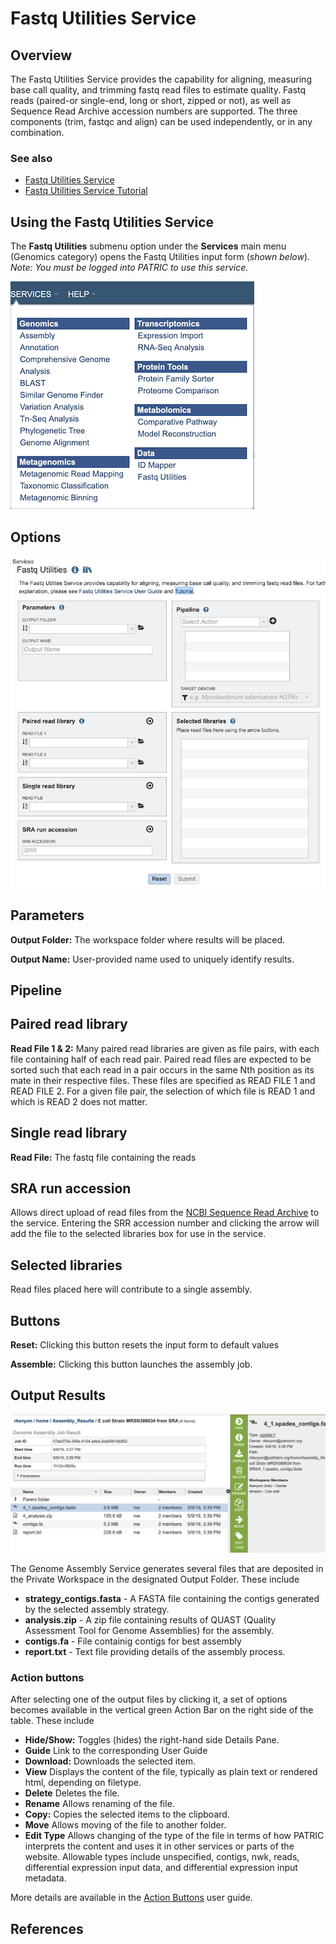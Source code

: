 # Fastq Utilities Service

## Overview
The Fastq Utilities Service provides the capability for aligning, measuring base call quality, and trimming fastq read files to estimate quality. Fastq reads (paired-or single-end, long or short, zipped or not), as well as Sequence Read Archive accession numbers are supported.  The three components (trim, fastqc and align) can be used independently, or in any combination.

### See also
* [Fastq Utilities Service](https://patricbrc.org/app/FastqUtil)
* [Fastq Utilities Service Tutorial](https://docs.patricbrc.org/tutorial/rna_seq_submission/submitting_fastq_utilites.html)

## Using the Fastq Utilities Service
The **Fastq Utilities** submenu option under the **Services** main menu (Genomics category) opens the Fastq Utilities input form (*shown below*). *Note: You must be logged into PATRIC to use this service.*

![Fastq Utilities Menu](../images/services_menu.png)

## Options
![Fastq Utilities Input Form](../images/fastq_utilities_input_form.png) 

## Parameters

**Output Folder:** The workspace folder where results will be placed.

**Output Name:** User-provided name used to uniquely identify results.

## Pipeline





## Paired read library

**Read File 1 & 2:**  Many paired read libraries are given as file pairs, with each file containing half of each read pair. Paired read files are expected to be sorted such that each read in a pair occurs in the same Nth position as its mate in their respective files. These files are specified as READ FILE 1 and READ FILE 2. For a given file pair, the selection of which file is READ 1 and which is READ 2 does not matter.

## Single read library

**Read File:**
The fastq file containing the reads

## SRA run accession
Allows direct upload of read files from the [NCBI Sequence Read Archive](https://www.ncbi.nlm.nih.gov/sra) to the service. Entering the SRR accession number and clicking the arrow will add the file to the selected libraries box for use in the service. 

## Selected libraries
Read files placed here will contribute to a single assembly.

## Buttons

**Reset:** Clicking this button resets the input form to default values

**Assemble:** Clicking this button launches the assembly job.

## Output Results
![Assembly Service Output Files](../images/genome_assembly_output_files.png) 

The Genome Assembly Service generates several files that are deposited in the Private Workspace in the designated Output Folder. These include

* **strategy_contigs.fasta** - A FASTA file containing the contigs generated by the selected assembly strategy.
* **analysis.zip** - A zip file containing results of QUAST (Quality Assessment Tool for Genome Assemblies) for the assembly.
* **contigs.fa** - File containig contigs for best assembly
* **report.txt** - Text file providing details of the assembly process.

### Action buttons
After selecting one of the output files by clicking it, a set of options becomes available in the vertical green Action Bar on the right side of the table.  These include

* **Hide/Show:** Toggles (hides) the right-hand side Details Pane.
* **Guide** Link to the corresponding User Guide
* **Download:**  Downloads the selected item.
* **View** Displays the content of the file, typically as plain text or rendered html, depending on filetype.
* **Delete** Deletes the file.
* **Rename** Allows renaming of the file.
* **Copy:** Copies the selected items to the clipboard.
* **Move** Allows moving of the file to another folder.
* **Edit Type** Allows changing of the type of the file in terms of how PATRIC interprets the content and uses it in other services or parts of the website.  Allowable types include unspecified, contigs, nwk, reads, differential expression input data, and differential expression input metadata.

More details are available in the [Action Buttons](../action_buttons.html) user guide.

## References
